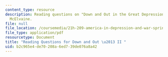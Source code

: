 ```yaml
---
content_type: resource
description: Reading questions on "Down and Out in the Great Depression" by Robert
  McElvaine.
file: null
file_location: /coursemedia/21h-209-america-in-depression-and-war-spring-2012/b2c965e4de70208a6ed739de076a8a42_MIT21H_209S12_downout2.pdf
file_type: application/pdf
resourcetype: Document
title: "Reading Questions for Down and Out \u2013 II "
uid: b2c965e4-de70-208a-6ed7-39de076a8a42
---
```

